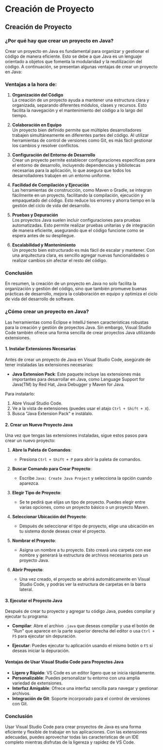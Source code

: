 # Creación de Proyecto

## Creación de Proyecto

### ¿Por qué hay que crear un proyecto en Java?

Crear un proyecto en Java es fundamental para organizar y gestionar el código de manera eficiente. Esto se debe a que Java es un lenguaje orientado a objetos que fomenta la modularidad y la reutilización del código. A continuación, se presentan algunas ventajas de crear un proyecto en Java:

### Ventajas a la hora de:

1. **Organización del Código**  
   La creación de un proyecto ayuda a mantener una estructura clara y organizada, separando diferentes módulos, clases y recursos. Esto facilita la navegación y el mantenimiento del código a lo largo del tiempo.

2. **Colaboración en Equipo**  
   Un proyecto bien definido permite que múltiples desarrolladores trabajen simultáneamente en diferentes partes del código. Al utilizar herramientas de control de versiones como Git, es más fácil gestionar los cambios y resolver conflictos.

3. **Configuración del Entorno de Desarrollo**  
   Crear un proyecto permite establecer configuraciones específicas para el entorno de desarrollo, incluyendo dependencias y bibliotecas necesarias para la aplicación, lo que asegura que todos los desarrolladores trabajen en un entorno uniforme.

4. **Facilidad de Compilación y Ejecución**  
   Las herramientas de construcción, como Maven o Gradle, se integran fácilmente en un proyecto, facilitando la compilación, ejecución y empaquetado del código. Esto reduce los errores y ahorra tiempo en la gestión del ciclo de vida del desarrollo.

5. **Pruebas y Depuración**  
   Los proyectos Java suelen incluir configuraciones para pruebas automatizadas. Esto permite realizar pruebas unitarias y de integración de manera eficiente, asegurando que el código funcione como se espera antes de su despliegue.

6. **Escalabilidad y Mantenimiento**  
   Un proyecto bien estructurado es más fácil de escalar y mantener. Con una arquitectura clara, es sencillo agregar nuevas funcionalidades o realizar cambios sin afectar el resto del código.

### Conclusión

En resumen, la creación de un proyecto en Java no solo facilita la organización y gestión del código, sino que también promueve buenas prácticas de desarrollo, mejora la colaboración en equipo y optimiza el ciclo de vida del desarrollo de software.

### ¿Cómo crear un proyecto en Java?

Las herramientas como Eclipse e IntelliJ tienen características robustas para la creación y gestión de proyectos Java. Sin embargo, Visual Studio Code también ofrece una forma sencilla de crear proyectos Java utilizando extensiones.

#### 1. **Instalar Extensiones Necesarias**

Antes de crear un proyecto de Java en Visual Studio Code, asegúrate de tener instaladas las extensiones necesarias:

- **Java Extension Pack**: Este paquete incluye las extensiones más importantes para desarrollar en Java, como Language Support for Java(TM) by Red Hat, Java Debugger y Maven for Java.

Para instalarlo:

1. Abre Visual Studio Code.
2. Ve a la vista de extensiones (puedes usar el atajo `Ctrl + Shift + X`).
3. Busca "Java Extension Pack" e instálalo.

#### 2. **Crear un Nuevo Proyecto Java**

Una vez que tengas las extensiones instaladas, sigue estos pasos para crear un nuevo proyecto:

1. **Abre la Paleta de Comandos**:
   - Presiona `Ctrl + Shift + P` para abrir la paleta de comandos.

2. **Buscar Comando para Crear Proyecto**:
   - Escribe `Java: Create Java Project` y selecciona la opción cuando aparezca.

3. **Elegir Tipo de Proyecto**:
   - Se te pedirá que elijas un tipo de proyecto. Puedes elegir entre varias opciones, como un proyecto básico o un proyecto Maven.

4. **Seleccionar Ubicación del Proyecto**:
   - Después de seleccionar el tipo de proyecto, elige una ubicación en tu sistema donde deseas crear el proyecto.

5. **Nombrar el Proyecto**:
   - Asigna un nombre a tu proyecto. Esto creará una carpeta con ese nombre y generará la estructura de archivos necesarios para un proyecto Java.

6. **Abrir Proyecto**:
   - Una vez creado, el proyecto se abrirá automáticamente en Visual Studio Code, y podrás ver la estructura de carpetas en la barra lateral.

#### 3. **Ejecutar el Proyecto Java**

Después de crear tu proyecto y agregar tu código Java, puedes compilar y ejecutar tu programa:

- **Compilar**: Abre el archivo `.java` que deseas compilar y usa el botón de "Run" que aparece en la parte superior derecha del editor o usa `Ctrl + F5` para ejecutar sin depuración.
  
- **Ejecutar**: Puedes ejecutar tu aplicación usando el mismo botón o `F5` si deseas iniciar la depuración.

#### Ventajas de Usar Visual Studio Code para Proyectos Java

- **Ligero y Rápido**: VS Code es un editor ligero que se inicia rápidamente.
- **Personalizable**: Puedes personalizar tu entorno con una amplia variedad de extensiones.
- **Interfaz Amigable**: Ofrece una interfaz sencilla para navegar y gestionar archivos.
- **Integración de Git**: Soporte incorporado para el control de versiones con Git.

### Conclusión

Usar Visual Studio Code para crear proyectos de Java es una forma eficiente y flexible de trabajar en tus aplicaciones. Con las extensiones adecuadas, puedes aprovechar todas las características de un IDE completo mientras disfrutas de la ligereza y rapidez de VS Code.
